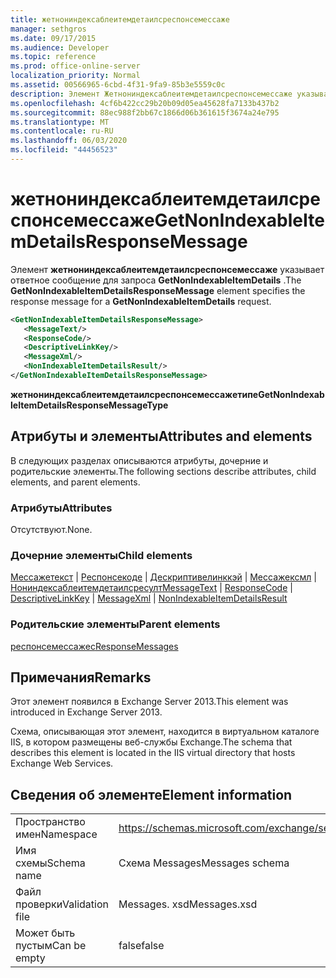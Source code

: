 ```yaml
---
title: жетнониндексаблеитемдетаилсреспонсемессаже
manager: sethgros
ms.date: 09/17/2015
ms.audience: Developer
ms.topic: reference
ms.prod: office-online-server
localization_priority: Normal
ms.assetid: 00566965-6cbd-4f31-9fa9-85b3e5559c0c
description: Элемент Жетнониндексаблеитемдетаилсреспонсемессаже указывает ответное сообщение для запроса GetNonIndexableItemDetails.
ms.openlocfilehash: 4cf6b422cc29b20b09d05ea45628fa7133b437b2
ms.sourcegitcommit: 88ec988f2bb67c1866d06b361615f3674a24e795
ms.translationtype: MT
ms.contentlocale: ru-RU
ms.lasthandoff: 06/03/2020
ms.locfileid: "44456523"
---
```

# <a name="getnonindexableitemdetailsresponsemessage"></a><span data-ttu-id="68387-103">жетнониндексаблеитемдетаилсреспонсемессаже</span><span class="sxs-lookup"><span data-stu-id="68387-103">GetNonIndexableItemDetailsResponseMessage</span></span>

<span data-ttu-id="68387-104">Элемент **жетнониндексаблеитемдетаилсреспонсемессаже** указывает ответное сообщение для запроса **GetNonIndexableItemDetails** .</span><span class="sxs-lookup"><span data-stu-id="68387-104">The **GetNonIndexableItemDetailsResponseMessage** element specifies the response message for a **GetNonIndexableItemDetails** request.</span></span> 
  
```XML
<GetNonIndexableItemDetailsResponseMessage>
   <MessageText/>
   <ResponseCode/>
   <DescriptiveLinkKey/>
   <MessageXml/>
   <NonIndexableItemDetailsResult/>
</GetNonIndexableItemDetailsResponseMessage>
```

 <span data-ttu-id="68387-105">**жетнониндексаблеитемдетаилсреспонсемессажетипе**</span><span class="sxs-lookup"><span data-stu-id="68387-105">**GetNonIndexableItemDetailsResponseMessageType**</span></span>
## <a name="attributes-and-elements"></a><span data-ttu-id="68387-106">Атрибуты и элементы</span><span class="sxs-lookup"><span data-stu-id="68387-106">Attributes and elements</span></span>

<span data-ttu-id="68387-107">В следующих разделах описываются атрибуты, дочерние и родительские элементы.</span><span class="sxs-lookup"><span data-stu-id="68387-107">The following sections describe attributes, child elements, and parent elements.</span></span>
  
### <a name="attributes"></a><span data-ttu-id="68387-108">Атрибуты</span><span class="sxs-lookup"><span data-stu-id="68387-108">Attributes</span></span>

<span data-ttu-id="68387-109">Отсутствуют.</span><span class="sxs-lookup"><span data-stu-id="68387-109">None.</span></span>
  
### <a name="child-elements"></a><span data-ttu-id="68387-110">Дочерние элементы</span><span class="sxs-lookup"><span data-stu-id="68387-110">Child elements</span></span>

<span data-ttu-id="68387-111">[Мессажетекст](messagetext.md)  |  [Респонсекоде](responsecode.md)  |  [Дескриптивелинккэй](descriptivelinkkey.md)  |  [Мессажексмл](messagexml.md)  |  [Нониндексаблеитемдетаилсресулт](nonindexableitemdetailsresult.md)</span><span class="sxs-lookup"><span data-stu-id="68387-111">[MessageText](messagetext.md) | [ResponseCode](responsecode.md) | [DescriptiveLinkKey](descriptivelinkkey.md) | [MessageXml](messagexml.md) | [NonIndexableItemDetailsResult](nonindexableitemdetailsresult.md)</span></span>
  
### <a name="parent-elements"></a><span data-ttu-id="68387-112">Родительские элементы</span><span class="sxs-lookup"><span data-stu-id="68387-112">Parent elements</span></span>

[<span data-ttu-id="68387-113">респонсемессажес</span><span class="sxs-lookup"><span data-stu-id="68387-113">ResponseMessages</span></span>](responsemessages.md)
  
## <a name="remarks"></a><span data-ttu-id="68387-114">Примечания</span><span class="sxs-lookup"><span data-stu-id="68387-114">Remarks</span></span>

<span data-ttu-id="68387-115">Этот элемент появился в Exchange Server 2013.</span><span class="sxs-lookup"><span data-stu-id="68387-115">This element was introduced in Exchange Server 2013.</span></span>
  
<span data-ttu-id="68387-116">Схема, описывающая этот элемент, находится в виртуальном каталоге IIS, в котором размещены веб-службы Exchange.</span><span class="sxs-lookup"><span data-stu-id="68387-116">The schema that describes this element is located in the IIS virtual directory that hosts Exchange Web Services.</span></span>
  
## <a name="element-information"></a><span data-ttu-id="68387-117">Сведения об элементе</span><span class="sxs-lookup"><span data-stu-id="68387-117">Element information</span></span>

|||
|:-----|:-----|
|<span data-ttu-id="68387-118">Пространство имен</span><span class="sxs-lookup"><span data-stu-id="68387-118">Namespace</span></span>  <br/> |https://schemas.microsoft.com/exchange/services/2006/messages  <br/> |
|<span data-ttu-id="68387-119">Имя схемы</span><span class="sxs-lookup"><span data-stu-id="68387-119">Schema name</span></span>  <br/> |<span data-ttu-id="68387-120">Схема Messages</span><span class="sxs-lookup"><span data-stu-id="68387-120">Messages schema</span></span>  <br/> |
|<span data-ttu-id="68387-121">Файл проверки</span><span class="sxs-lookup"><span data-stu-id="68387-121">Validation file</span></span>  <br/> |<span data-ttu-id="68387-122">Messages. xsd</span><span class="sxs-lookup"><span data-stu-id="68387-122">Messages.xsd</span></span>  <br/> |
|<span data-ttu-id="68387-123">Может быть пустым</span><span class="sxs-lookup"><span data-stu-id="68387-123">Can be empty</span></span>  <br/> |<span data-ttu-id="68387-124">false</span><span class="sxs-lookup"><span data-stu-id="68387-124">false</span></span>  <br/> |
   

